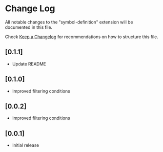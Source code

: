 # Change Log

All notable changes to the "symbol-definition" extension will be documented in this file.

Check [Keep a Changelog](http://keepachangelog.com/) for recommendations on how to structure this file.

## [0.1.1]

- Update README

## [0.1.0]

- Improved filtering conditions

## [0.0.2]

- Improved filtering conditions

## [0.0.1]

- Initial release
